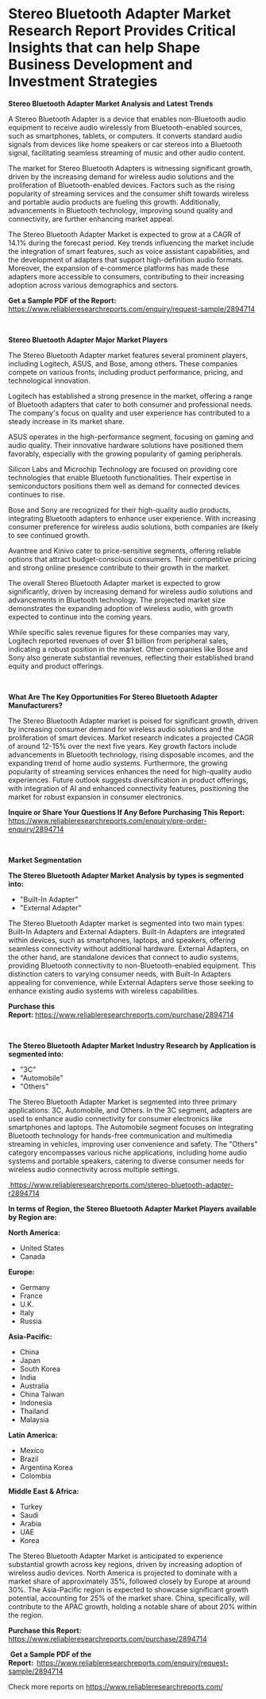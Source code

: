 <p><h1>Stereo Bluetooth Adapter Market Research Report Provides Critical Insights that can help Shape Business Development and Investment Strategies</h1></p><p><strong>Stereo Bluetooth Adapter Market Analysis and Latest Trends</strong></p>
<p><p>A Stereo Bluetooth Adapter is a device that enables non-Bluetooth audio equipment to receive audio wirelessly from Bluetooth-enabled sources, such as smartphones, tablets, or computers. It converts standard audio signals from devices like home speakers or car stereos into a Bluetooth signal, facilitating seamless streaming of music and other audio content.</p><p>The market for Stereo Bluetooth Adapters is witnessing significant growth, driven by the increasing demand for wireless audio solutions and the proliferation of Bluetooth-enabled devices. Factors such as the rising popularity of streaming services and the consumer shift towards wireless and portable audio products are fueling this growth. Additionally, advancements in Bluetooth technology, improving sound quality and connectivity, are further enhancing market appeal.</p><p>The Stereo Bluetooth Adapter Market is expected to grow at a CAGR of 14.1% during the forecast period. Key trends influencing the market include the integration of smart features, such as voice assistant capabilities, and the development of adapters that support high-definition audio formats. Moreover, the expansion of e-commerce platforms has made these adapters more accessible to consumers, contributing to their increasing adoption across various demographics and sectors.</p></p>
<p><strong>Get a Sample PDF of the Report:&nbsp;</strong> <a href="https://www.reliableresearchreports.com/enquiry/request-sample/2894714?utm_campaign=2657&utm_medium=2&utm_source=Github&utm_content=ia&utm_term=15032025&utm_id=stereo-bluetooth-adapter">https://www.reliableresearchreports.com/enquiry/request-sample/2894714</a></p>
<p>&nbsp;</p>
<p><strong>Stereo Bluetooth Adapter Major Market Players</strong></p>
<p><p>The Stereo Bluetooth Adapter market features several prominent players, including Logitech, ASUS, and Bose, among others. These companies compete on various fronts, including product performance, pricing, and technological innovation.</p><p>Logitech has established a strong presence in the market, offering a range of Bluetooth adapters that cater to both consumer and professional needs. The company's focus on quality and user experience has contributed to a steady increase in its market share.</p><p>ASUS operates in the high-performance segment, focusing on gaming and audio quality. Their innovative hardware solutions have positioned them favorably, especially with the growing popularity of gaming peripherals.</p><p>Silicon Labs and Microchip Technology are focused on providing core technologies that enable Bluetooth functionalities. Their expertise in semiconductors positions them well as demand for connected devices continues to rise.</p><p>Bose and Sony are recognized for their high-quality audio products, integrating Bluetooth adapters to enhance user experience. With increasing consumer preference for wireless audio solutions, both companies are likely to see continued growth.</p><p>Avantree and Kinivo cater to price-sensitive segments, offering reliable options that attract budget-conscious consumers. Their competitive pricing and strong online presence contribute to their growth in the market.</p><p>The overall Stereo Bluetooth Adapter market is expected to grow significantly, driven by increasing demand for wireless audio solutions and advancements in Bluetooth technology. The projected market size demonstrates the expanding adoption of wireless audio, with growth expected to continue into the coming years.</p><p>While specific sales revenue figures for these companies may vary, Logitech reported revenues of over $1 billion from peripheral sales, indicating a robust position in the market. Other companies like Bose and Sony also generate substantial revenues, reflecting their established brand equity and product offerings.</p></p>
<p>&nbsp;</p>
<p><strong>What Are The Key Opportunities For Stereo Bluetooth Adapter Manufacturers?</strong></p>
<p><p>The Stereo Bluetooth Adapter market is poised for significant growth, driven by increasing consumer demand for wireless audio solutions and the proliferation of smart devices. Market research indicates a projected CAGR of around 12-15% over the next five years. Key growth factors include advancements in Bluetooth technology, rising disposable incomes, and the expanding trend of home audio systems. Furthermore, the growing popularity of streaming services enhances the need for high-quality audio experiences. Future outlook suggests diversification in product offerings, with integration of AI and enhanced connectivity features, positioning the market for robust expansion in consumer electronics.</p></p>
<p><strong>Inquire or Share Your Questions If Any Before Purchasing This Report:</strong> <a href="https://www.reliableresearchreports.com/enquiry/pre-order-enquiry/2894714?utm_campaign=2657&utm_medium=2&utm_source=Github&utm_content=ia&utm_term=15032025&utm_id=stereo-bluetooth-adapter">https://www.reliableresearchreports.com/enquiry/pre-order-enquiry/2894714</a></p>
<p>&nbsp;</p>
<p><strong>Market Segmentation</strong></p>
<p><strong>The Stereo Bluetooth Adapter Market Analysis by types is segmented into:</strong></p>
<p><ul><li>"Built-In Adapter"</li><li>"External Adapter"</li></ul></p>
<p><p>The Stereo Bluetooth Adapter market is segmented into two main types: Built-In Adapters and External Adapters. Built-In Adapters are integrated within devices, such as smartphones, laptops, and speakers, offering seamless connectivity without additional hardware. External Adapters, on the other hand, are standalone devices that connect to audio systems, providing Bluetooth connectivity to non-Bluetooth-enabled equipment. This distinction caters to varying consumer needs, with Built-In Adapters appealing for convenience, while External Adapters serve those seeking to enhance existing audio systems with wireless capabilities.</p></p>
<p><strong>Purchase this Report:&nbsp;</strong><a href="https://www.reliableresearchreports.com/purchase/2894714?utm_campaign=2657&utm_medium=2&utm_source=Github&utm_content=ia&utm_term=15032025&utm_id=stereo-bluetooth-adapter">https://www.reliableresearchreports.com/purchase/2894714</a></p>
<p>&nbsp;</p>
<p><strong>The Stereo Bluetooth Adapter Market Industry Research by Application is segmented into:</strong></p>
<p><ul><li>"3C"</li><li>"Automobile"</li><li>"Others"</li></ul></p>
<p><p>The Stereo Bluetooth Adapter Market is segmented into three primary applications: 3C, Automobile, and Others. In the 3C segment, adapters are used to enhance audio connectivity for consumer electronics like smartphones and laptops. The Automobile segment focuses on integrating Bluetooth technology for hands-free communication and multimedia streaming in vehicles, improving user convenience and safety. The "Others" category encompasses various niche applications, including home audio systems and portable speakers, catering to diverse consumer needs for wireless audio connectivity across multiple settings.</p></p>
<p><a href="https://www.reliableresearchreports.com/stereo-bluetooth-adapter-r2894714?utm_campaign=2657&utm_medium=2&utm_source=Github&utm_content=ia&utm_term=15032025&utm_id=stereo-bluetooth-adapter">&nbsp;https://www.reliableresearchreports.com/stereo-bluetooth-adapter-r2894714</a></p>
<p><strong>In terms of Region, the Stereo Bluetooth Adapter Market Players available by Region are:</strong></p>
<p>
    <p> <strong> North America: </strong>
        <ul>
            <li>United States</li>
            <li>Canada</li>
        </ul>
        </p> 
    <p> <strong> Europe: </strong>
        <ul>
            <li>Germany</li>
            <li>France</li>
            <li>U.K.</li>
            <li>Italy</li>
            <li>Russia</li>
        </ul>
        </p> 
    <p> <strong> Asia-Pacific: </strong>
        <ul>
            <li>China</li>
            <li>Japan</li>
            <li>South Korea</li>
            <li>India</li>
            <li>Australia</li>
            <li>China Taiwan</li>
            <li>Indonesia</li>
            <li>Thailand</li>
            <li>Malaysia</li>
        </ul>
        </p> 
    <p> <strong> Latin America: </strong>
        <ul>
            <li>Mexico</li>
            <li>Brazil</li>
            <li>Argentina Korea</li>
            <li>Colombia</li>
        </ul>
        </p> 
    <p> <strong> Middle East & Africa: </strong>
        <ul>
            <li>Turkey</li>
            <li>Saudi</li>
            <li>Arabia</li>
            <li>UAE</li>
            <li>Korea</li>
        </ul>
    </p>
    </p>
<p><p>The Stereo Bluetooth Adapter Market is anticipated to experience substantial growth across key regions, driven by increasing adoption of wireless audio devices. North America is projected to dominate with a market share of approximately 35%, followed closely by Europe at around 30%. The Asia-Pacific region is expected to showcase significant growth potential, accounting for 25% of the market share. China, specifically, will contribute to the APAC growth, holding a notable share of about 20% within the region.</p></p>
<p><strong>Purchase this Report: </strong><a href="https://www.reliableresearchreports.com/purchase/2894714?utm_campaign=2657&utm_medium=2&utm_source=Github&utm_content=ia&utm_term=15032025&utm_id=stereo-bluetooth-adapter">https://www.reliableresearchreports.com/purchase/2894714</a></p>
<p>&nbsp;<strong>Get a Sample PDF of the Report:&nbsp;&nbsp;</strong><a href="https://www.reliableresearchreports.com/enquiry/request-sample/2894714?utm_campaign=2657&utm_medium=2&utm_source=Github&utm_content=ia&utm_term=15032025&utm_id=stereo-bluetooth-adapter">https://www.reliableresearchreports.com/enquiry/request-sample/2894714</a></p>
<p><strong></strong></p>
<p>Check more reports on <a href="https://www.reliableresearchreports.com/?utm_campaign=2657&utm_medium=2&utm_source=Github&utm_content=ia&utm_term=15032025&utm_id=stereo-bluetooth-adapter">https://www.reliableresearchreports.com/</a></p>